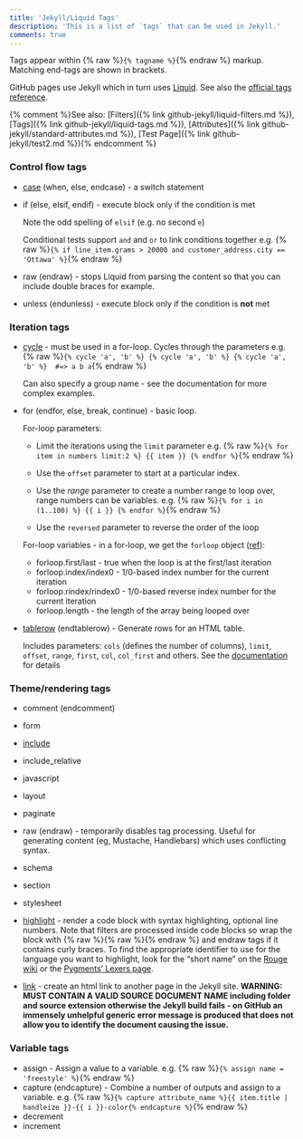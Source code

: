 ```yaml
---
title: 'Jekyll/Liquid Tags'
description: 'This is a list of `tags` that can be used in Jekyll.'
comments: true
---
```


Tags appear within {% raw %}`{% tagname %}`{% endraw %} markup.
Matching end-tags are shown in brackets.

GitHub pages use Jekyll which in turn uses [Liquid](https://help.shopify.com/themes/liquid).
See also the [official tags reference](https://help.shopify.com/themes/liquid/tags).

{% comment %}See also: [Filters]({% link github-jekyll/liquid-filters.md %}), [Tags]({% link github-jekyll/liquid-tags.md %}), [Attributes]({% link github-jekyll/standard-attributes.md %}), [Test Page]({% link github-jekyll/test2.md %}){% endcomment %}

### Control flow tags
- [case](https://help.shopify.com/themes/liquid/tags/control-flow-tags#case-when) (when, else, endcase) - a switch statement
- if (else, elsif, endif) - execute block only if the condition is met

  Note the odd spelling of `elsif` (e.g. no second `e`)

  Conditional tests support `and` and `or` to link conditions together
  e.g. {% raw %}`{% if line_item.grams > 20000 and customer_address.city == 'Ottawa' %}`{% endraw %}

- raw (endraw) - stops Liquid from parsing the content so that you can include double braces for example.
- unless (endunless) - execute block only if the condition is **not** met

### Iteration tags
* [cycle](https://help.shopify.com/themes/liquid/tags/iteration-tags#cycle) - must be used in a for-loop. Cycles through the parameters
  e.g. {% raw %}`{% cycle 'a', 'b' %} {% cycle 'a', 'b' %} {% cycle 'a', 'b' %}  #=> a b a`{% endraw %}

  Can also specify a group name - see the documentation for more complex examples.

* for (endfor, else, break, continue) - basic loop.

  For-loop parameters:
  * Limit the iterations using the `limit` parameter
    e.g. {% raw %}`{% for item in numbers limit:2 %} {{ item }} {% endfor %}`{% endraw %}

  * Use the `offset` parameter to start at a particular index.

  * Use the _range_ parameter to create a number range to loop over, range numbers can be variables.
    e.g. {% raw %}`{% for i in (1..100) %} {{ i }} {% endfor %}`{% endraw %}

  * Use the `reversed` parameter to reverse the order of the loop

  For-loop variables - in a for-loop, we get the `forloop` object ([ref](https://help.shopify.com/themes/liquid/objects/for-loops)):
  * forloop.first/last - true when the loop is at the first/last iteration
  * forloop.index/index0 - 1/0-based index number for the current iteration
  * forloop.rindex/rindex0 - 1/0-based reverse index number for the current iteration
  * forloop.length - the length of the array being looped over

* [tablerow](https://help.shopify.com/themes/liquid/tags/iteration-tags#tablerow) (endtablerow) - Generate rows for an HTML table.

  Includes parameters: `cols` (defines the number of columns), `limit`, `offset`, `range`, `first`, `col`, `col_first` and others. See the [documentation](https://help.shopify.com/themes/liquid/objects/tablerow) for details

### Theme/rendering tags
* comment (endcomment)
* form
* [include](https://jekyllrb.com/docs/includes/)
* include_relative
* javascript
* layout
* paginate
* raw (endraw) - temporarily disables tag processing. Useful for generating content (eg, Mustache, Handlebars) which uses conflicting syntax.
* schema
* section
* stylesheet

* [highlight](https://jekyllrb.com/docs/templates/#code-snippet-highlighting) - render a code block with syntax highlighting, optional line numbers. Note that filters are processed inside code blocks so wrap the block with {% raw %}{% raw %}{% endraw %} and endraw tags if it contains curly braces. To find the appropriate identifier to use for the language you want to highlight, look for the “short name” on the [Rouge wiki](https://github.com/jayferd/rouge/wiki/List-of-supported-languages-and-lexers) or the [Pygments’ Lexers page](http://pygments.org/docs/lexers/).

* [link](https://jekyllrb.com/docs/templates/#links) - create an html link to another page in the Jekyll site. **WARNING: MUST CONTAIN A VALID SOURCE DOCUMENT NAME including folder and source extension otherwise the Jekyll build fails - on GitHub an immensely unhelpful generic error message is produced that does not allow you to identify the document causing the issue.**

### Variable tags
* assign - Assign a value to a variable. e.g. {% raw %}`{% assign name = 'freestyle' %}`{% endraw %}
* capture (endcapture) - Combine a number of outputs and assign to a variable.
  e.g. {% raw %}`{% capture attribute_name %}{{ item.title | handleize }}-{{ i }}-color{% endcapture %}`{% endraw %}
* decrement
* increment

